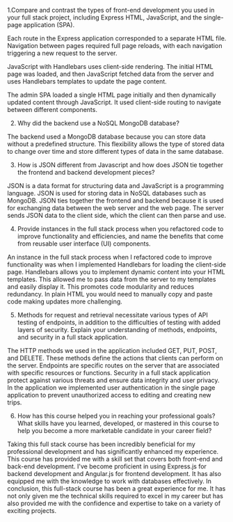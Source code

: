 1.Compare and contrast the types of front-end development you used in your full stack project, including Express HTML, JavaScript, and the single-page application (SPA). 

Each route in the Express application corresponded to a separate HTML file. Navigation between pages required full page reloads, with each navigation triggering a new request to the server. 

JavaScript with Handlebars uses client-side rendering. The initial HTML page was loaded, and then JavaScript fetched data from the server and uses Handlebars templates to update the page content. 

The admin SPA loaded a single HTML page initially and then dynamically updated content through JavaScript. It used client-side routing to navigate between different components. 

2. Why did the backend use a NoSQL MongoDB database? 

The backend used a MongoDB database because you can store data without a predefined structure. This flexibility allows the type of stored data to change over time and store different types of data in the same database.  

3. How is JSON different from Javascript and how does JSON tie together the frontend and backend development pieces? 

JSON is a data format for structuring data and JavaScript is a programming language. JSON is used for storing data in NoSQL databases such as MongoDB. JSON ties together the frontend and backend because it is used for exchanging data between the web server and the web page. The server sends JSON data to the client side, which the client can then parse and use.  

4. Provide instances in the full stack process when you refactored code to improve functionality and efficiencies, and name the benefits that come from reusable user interface (UI) components. 

An instance in the full stack process when I refactored code to improve functionality was when I implemented Handlebars for loading the client-side page. Handlebars allows you to implement dynamic content into your HTML templates. This allowed me to pass data from the server to my templates and easily display it. This promotes code modularity and reduces redundancy. In plain HTML you would need to manually copy and paste code making updates more challenging. 

5. Methods for request and retrieval necessitate various types of API testing of endpoints, in addition to the difficulties of testing with added layers of security. Explain your understanding of methods, endpoints, and security in a full stack application. 

The HTTP methods we used in the application included GET, PUT, POST, and DELETE. These methods define the actions that clients can perform on the server. Endpoints are specific routes on the server that are associated with specific resources or functions. Security in a full stack application protect against various threats and ensure data integrity and user privacy. In the application we implemented user authentication in the single page application to prevent unauthorized access to editing and creating new trips. 

6. How has this course helped you in reaching your professional goals? What skills have you learned, developed, or mastered in this course to help you become a more marketable candidate in your career field? 

Taking this full stack course has been incredibly beneficial for my professional development and has significantly enhanced my experience. This course has provided me with a skill set that covers both front-end and back-end development. I've become proficient in using Express.js for backend development and Angular.js for frontend development. It has also equipped me with the knowledge to work with databases effectively. In conclusion, this full-stack course has been a great experience for me. It has not only given me the technical skills required to excel in my career but has also provided me with the confidence and expertise to take on a variety of exciting projects. 

